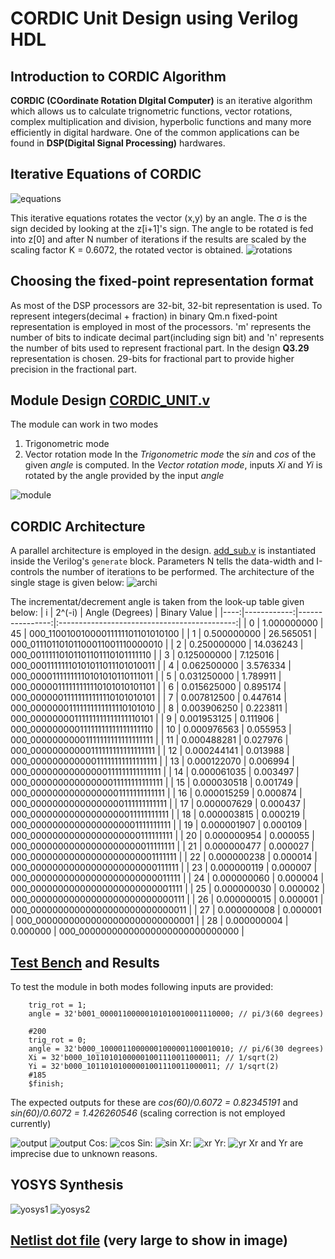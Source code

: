 # CORDIC Unit Design using Verilog HDL

## Introduction to CORDIC Algorithm
**CORDIC (COordinate Rotation DIgital Computer)** is an iterative algorithm which allows us to calculate trignometric functions, vector rotations, complex multiplication and division, hyperbolic functions
and many more efficiently in digital hardware.
One of the common applications can be found in **DSP(Digital Signal Processing)** hardwares.

## Iterative Equations of CORDIC
![equations](https://github.com/SudeepJoshi22/SynthoSphere_CORDIC_Unit/blob/main/images/Screenshot%20from%202023-08-26%2000-49-17.png)

This iterative equations rotates the vector (x,y) by an angle. The σ is the sign decided by looking at the z[i+1]'s sign. The angle to be rotated is fed into z[0] and after N number of iterations if the results are scaled by the scaling factor K = 0.6072, the rotated vector is obtained.
![rotations](https://github.com/SudeepJoshi22/SynthoSphere_CORDIC_Unit/blob/main/images/Screenshot%20from%202023-08-26%2000-49-57.png)	

## Choosing the fixed-point representation format
As most of the DSP processors are 32-bit, 32-bit representation is used. To represent integers(decimal +  fraction) in binary Qm.n fixed-point representation is employed in most of the processors. 'm' represents the number of bits to indicate decimal part(including sign bit) and 'n' represents the number of bits used to represent fractional part.
In the design **Q3.29** representation is chosen. 29-bits for fractional part to provide higher precision in the fractional part.

## Module Design [CORDIC_UNIT.v](Design_files/CORDIC_UNIT.v)
The module can work in two modes
1. Trigonometric mode
2. Vector rotation mode
In the _Trigonometric mode_ the _sin_ and _cos_ of the given _angle_ is computed. In the _Vector rotation mode_, inputs _Xi_ and _Yi_ is rotated by the angle provided by the input _angle_

![module](https://github.com/SudeepJoshi22/SynthoSphere_CORDIC_Unit/blob/main/images/module.jpg)

## CORDIC Architecture
A parallel architecture is employed in the design. [add_sub.v](Design_files/add_sub.v) is instantiated inside the Verilog's `generate` block. Parameters N tells the data-width and I-controls the number of iterations to be performed.
The architecture of the single stage is given below:
![archi](https://github.com/SudeepJoshi22/SynthoSphere_CORDIC_Unit/blob/main/images/archi.jpg)

The incrementat/decrement angle is taken from the look-up table given below:
| i   | 2^(-i)      | Angle (Degrees) | Binary Value                                |
|----:|------------:|----------------:|:--------------------------------------------:|
|  0  | 1.000000000 |              45 | 000_11001001000011111101101010100          |
|  1  | 0.500000000 |       26.565051 | 000_01110110101100011001110000010          |
|  2  | 0.250000000 |       14.036243 | 000_00111110101101101110101111110          |
|  3  | 0.125000000 |        7.125016 | 000_00011111110101011011101010011          |
|  4  | 0.062500000 |        3.576334 | 000_00001111111110101010110111011          |
|  5  | 0.031250000 |        1.789911 | 000_00000111111111110101010101101          |
|  6  | 0.015625000 |        0.895174 | 000_00000011111111111110101010101          |
|  7  | 0.007812500 |        0.447614 | 000_00000001111111111111110101010          |
|  8  | 0.003906250 |        0.223811 | 000_00000000111111111111111110101          |
|  9  | 0.001953125 |        0.111906 | 000_00000000011111111111111111110          |
| 10  | 0.000976563 |        0.055953 | 000_00000000001111111111111111111          |
| 11  | 0.000488281 |        0.027976 | 000_00000000000111111111111111111          |
| 12  | 0.000244141 |        0.013988 | 000_00000000000011111111111111111          |
| 13  | 0.000122070 |        0.006994 | 000_00000000000000111111111111111          |
| 14  | 0.000061035 |        0.003497 | 000_00000000000000011111111111111          |
| 15  | 0.000030518 |        0.001749 | 000_00000000000000001111111111111          |
| 16  | 0.000015259 |        0.000874 | 000_00000000000000000111111111111          |
| 17  | 0.000007629 |        0.000437 | 000_00000000000000000011111111111          |
| 18  | 0.000003815 |        0.000219 | 000_00000000000000000001111111111          |
| 19  | 0.000001907 |        0.000109 | 000_00000000000000000000111111111          |
| 20  | 0.000000954 |        0.000055 | 000_00000000000000000000011111111          |
| 21  | 0.000000477 |        0.000027 | 000_00000000000000000000001111111          |
| 22  | 0.000000238 |        0.000014 | 000_00000000000000000000000111111          |
| 23  | 0.000000119 |        0.000007 | 000_00000000000000000000000011111          |
| 24  | 0.000000060 |        0.000004 | 000_00000000000000000000000001111          |
| 25  | 0.000000030 |        0.000002 | 000_00000000000000000000000000111          |
| 26  | 0.000000015 |        0.000001 | 000_00000000000000000000000000011          |
| 27  | 0.000000008 |        0.000001 | 000_00000000000000000000000000001          |
| 28  | 0.000000004 |        0.000000 | 000_00000000000000000000000000000          |

## [Test Bench](Design_files/tb_CORDIC_UNIT.v) and Results
To test the module in both modes following inputs are provided:
```
    trig_rot = 1;
    angle = 32'b001_00001100000101010010001110000; // pi/3(60 degrees)
    
    #200
    trig_rot = 0; 
    angle = 32'b000_10000110000001000001100010010; // pi/6(30 degrees)
    Xi = 32'b000_10110101000001001110011000011; // 1/sqrt(2)
    Yi = 32'b000_10110101000001001110011000011; // 1/sqrt(2)
    #185
    $finish;
```

The expected outputs for these are _cos(60)/0.6072 = 0.82345191_ and _sin(60)/0.6072 = 1.426260546_
(scaling correction is not employed currently)

![output](https://github.com/SudeepJoshi22/SynthoSphere_CORDIC_Unit/blob/main/images/output.png)
![output](https://github.com/SudeepJoshi22/SynthoSphere_CORDIC_Unit/blob/main/images/Screenshot%20from%202023-08-26%2003-07-10.png)
Cos:
![cos](https://github.com/SudeepJoshi22/SynthoSphere_CORDIC_Unit/blob/main/images/cos.png)
Sin:
![sin](https://github.com/SudeepJoshi22/SynthoSphere_CORDIC_Unit/blob/main/images/sin.png)
Xr:
![xr](https://github.com/SudeepJoshi22/SynthoSphere_CORDIC_Unit/blob/main/images/Xr.png)
Yr:
![yr](https://github.com/SudeepJoshi22/SynthoSphere_CORDIC_Unit/blob/main/images/Yr.png)
Xr and Yr are imprecise due to unknown reasons.

## YOSYS Synthesis
![yosys1](https://github.com/SudeepJoshi22/SynthoSphere_CORDIC_Unit/blob/main/images/Screenshot%20from%202023-08-25%2023-59-42.png)
![yosys2](https://github.com/SudeepJoshi22/SynthoSphere_CORDIC_Unit/blob/main/images/Screenshot%20from%202023-08-26%2000-05-20.png)

## [Netlist dot file](netlist.ps) (very large to show in image)

